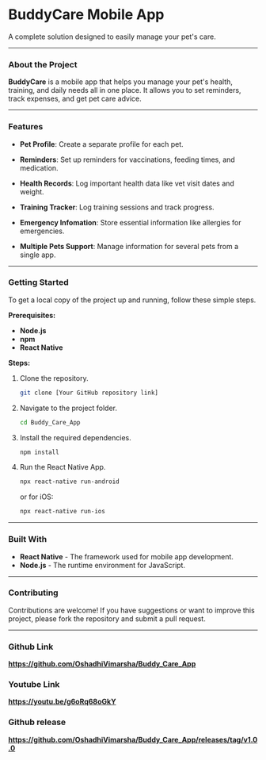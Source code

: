 # BuddyCare Mobile App

A complete solution designed to easily manage your pet's care.

---

### About the Project

**BuddyCare** is a mobile app that helps you manage your pet's health, training, and daily needs all in one place. It allows you to set reminders, track expenses, and get pet care advice.

---

### Features

* **Pet Profile**: Create a separate profile for each pet.

* **Reminders**: Set up reminders for vaccinations, feeding times, and medication.

* **Health Records**: Log important health data like vet visit dates and weight.

* **Training Tracker**: Log training sessions and track progress.

* **Emergency Infomation**: Store essential information like allergies for emergencies.

* **Multiple Pets Support**: Manage information for several pets from a single app.

---

### Getting Started

To get a local copy of the project up and running, follow these simple steps.

**Prerequisites:**

* **Node.js**
* **npm**
* **React Native**

**Steps:**

1.  Clone the repository.

    ```bash
    git clone [Your GitHub repository link]
    ```

2.  Navigate to the project folder.

    ```bash
    cd Buddy_Care_App
    ```

3.  Install the required dependencies.

    ```bash
    npm install
    ```

4.  Run the React Native App.

    ```bash
    npx react-native run-android
    ```
    or for iOS:
    ```bash
    npx react-native run-ios
    ```

---

### Built With

* **React Native** - The framework used for mobile app development.
* **Node.js** - The runtime environment for JavaScript.

---

### Contributing

Contributions are welcome! If you have suggestions or want to improve this project, please fork the repository and submit a pull request.

---

### Github Link

**https://github.com/OshadhiVimarsha/Buddy_Care_App**

### Youtube Link
**https://youtu.be/g6oRq68oGkY**

### Github release
**https://github.com/OshadhiVimarsha/Buddy_Care_App/releases/tag/v1.0.0**
